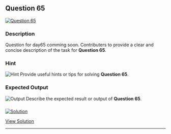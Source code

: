


## Question 65
<a href="https://github.com/alishgosai/Javascript-Exercise-and-Solutions/blob/master/questions/Question65.md" target="_blank">
  <img src="https://img.shields.io/badge/Question-65-purple?style=for-the-badge&logoSize=60" alt="Question 65">
</a>

### **Description**
Question for day65 comming soon.
Contributers to provide a clear and concise description of the task for **Question 65**.

### **Hint**
![Hint](https://img.shields.io/badge/Hint:-blue)
Provide useful hints or tips for solving **Question 65**.

### **Expected Output**
![Output](https://img.shields.io/badge/Output:-blue)
Describe the expected result or output of **Question 65**.

### <a href="https://github.com/alishgosai/Javascript-Exercise-and-Solutions/blob/master/solutions/Solution65.js" target="_blank">
  <img src="https://img.shields.io/badge/Solution-1f8e00?style=for-the-badge&logo=solution&logoColor=white" alt="Solution">
</a>

<a href="https://github.com/alishgosai/Javascript-Exercise-and-Solutions/blob/master/solutions/Solution65.js" target="_blank">View Solution</a>

---

